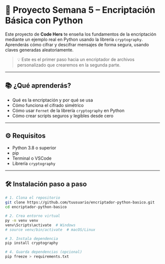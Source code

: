 # 🔐 Proyecto Semana 5 – Encriptación Básica con Python

Este proyecto de **Code Hers** te enseña los fundamentos de la encriptación mediante un ejemplo real en Python usando la librería `cryptography`. Aprenderás cómo cifrar y descifrar mensajes de forma segura, usando claves generadas aleatoriamente.

> 💡 Este es el primer paso hacia un encriptador de archivos personalizado que crearemos en la segunda parte.

---

## 📚 ¿Qué aprenderás?

- Qué es la encriptación y por qué se usa
- Cómo funciona el cifrado simétrico
- Cómo usar `Fernet` de la librería `cryptography` en Python
- Cómo crear scripts seguros y legibles desde cero

---

## ⚙️ Requisitos

- Python 3.8 o superior
- pip
- Terminal o VSCode
- Librería `cryptography`

---

## 🛠️ Instalación paso a paso

```bash
# 1. Clona el repositorio
git clone https://github.com/tuusuario/encriptador-python-basico.git
cd encriptador-python-basico

# 2. Crea entorno virtual
py -m venv venv
venv\Scripts\activate  # Windows
# source venv/bin/activate  # macOS/Linux

# 3. Instala dependencia
pip install cryptography

# 4. Guarda dependencias (opcional)
pip freeze > requirements.txt
